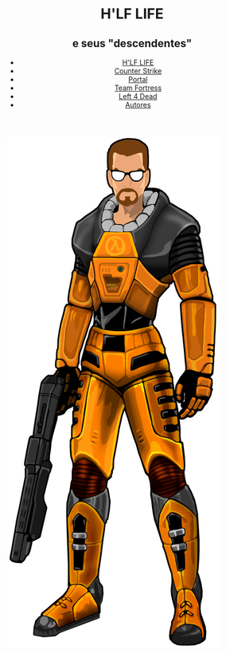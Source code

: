 <!DOCTYPE html>
<html lang="en" dir="ltr">
  <head>
    <link rel="stylesheet" href="styles/halflife.css">
    <meta charset="utf-8">
    <title>Valve Games</title>
  </head>
  <body>
    <header>
      <h1>H'LF LIFE</h1>
      <h2>e seus "descendentes"</h2>
      <nav>
        <ul>
          <li><a href="HalfLife.html">H'LF LIFE</a></li>
          <li><a href="CounterStrike.html">Counter Strike</a></li>
          <li><a href="Portal.html">Portal</a></li>
          <li><a href="TeamFortress.html">Team Fortress</a></li>
          <li><a href="L4D.html">Left 4 Dead</a></li>
          <li><a href="autores.html">Autores</a></li>
        </ul>
      </nav>
    </header>
    <img id="gordonfundo" src="imgs/GORDON_FREEMAN.png" alt="gordon com uma SPAS">
  </body>
</html>
